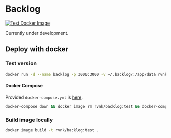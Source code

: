 # Backlog

[![Test Docker Image](https://github.com/rvnkcode/backlog/actions/workflows/test-image.yml/badge.svg)](https://github.com/rvnkcode/backlog/actions/workflows/test-image.yml)

Currently under development.

## Deploy with docker

### Test version

```bash
docker run -d --name backlog -p 3000:3000 -v ~/.backlog/:/app/data rvnk/backlog:test
```

#### Docker Compose

Provided `docker-compose.yml` is [here](./docker-compose.yml).

```bash
docker-compose down && docker image rm rvnk/backlog:test && docker-compose up -d
```

### Build image locally

```bash
docker image build -t rvnk/backlog:test .
```

<!-- ### Docker Run

```bash
docker run -d --name backlog -p 3000:3000 -v ~/.backlog/:/app/data rvnk/backlog:latest
```

### Docker Compose

Provided `docker-compose.yml` is [here](./docker-compose.yml). -->
